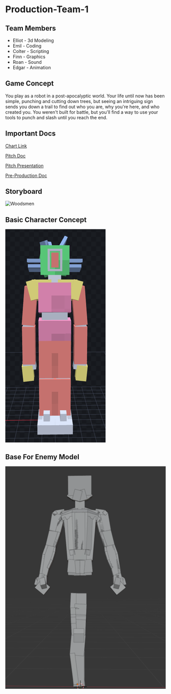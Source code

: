 # Production-Team-1

## Team Members
* Elliot - 3d Modeling
* Emil - Coding
* Colter - Scripting
* Finn - Graphics
* Roan - Sound
* Edgar - Animation

## Game Concept
You play as a robot in a post-apocalyptic world. Your life until now has been simple, punching and cutting down trees, but seeing an intriguing sign sends you down a trail to find out who you are, why you're here, and who created you. You weren't built for battle, but you'll find a way to use your tools to punch and slash until you reach the end.

## Important Docs

[Chart Link](https://docs.google.com/spreadsheets/d/1gb-yZs5PIS4-eRLvfJc5O4DliXCMpXUk/edit?gid=3268689#gid=3268689)

[Pitch Doc](https://github.com/rabiescats/Production-Team-1/blob/main/docs/Game%20Pitch%20Doc.pdf)

[Pitch Presentation](https://github.com/rabiescats/Production-Team-1/blob/main/docs/Pitch%20Presentation.pdf)

[Pre-Production Doc](https://github.com/rabiescats/Production-Team-1/blob/main/docs/Pre-Production%20Doc.pdf)

## Storyboard

![Woodsmen](https://github.com/user-attachments/assets/84aa4098-6375-4961-9ee4-35ad6156ff00)

## Basic Character Concept
![Robot](https://github.com/rabiescats/Production-Team-1/blob/main/images/robotFull.png)


## Base For Enemy Model

![Enemy](https://github.com/rabiescats/Production-Team-1/blob/main/images/humanBase.png)
